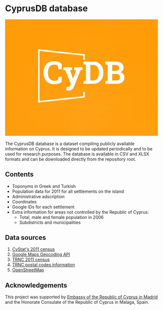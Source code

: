 # CyprusDB database 

<center> <img src= https://raw.githubusercontent.com/jgchaparro/CyprusDB/main/imgs/CyprusDB%20logo.jpeg></img></center>

The CyprusDB database is a dataset compiling publicly available information on Cyprus. It is designed to be updated periodically and to be used for research purposes. The database is available in CSV and XLSX formats and can be downloaded directly from the repository root.

## Contents

* Toponyms in Greek and Turkish
* Population data for 2011 for all settlements on the island
* Administrative adscription
* Coordinates
* Google IDs for each settlement
* Extra information for areas not controlled by the Republic of Cyprus:
  * Total, male and female population in 2006
  * Subdistricts and municipalities


## Data sources

1) [CyStat's 2011 census](https://www.data.gov.cy/dataset/%CF%80%CE%BB%CE%B7%CE%B8%CF%85%CF%83%CE%BC%CF%8C%CF%82-%CE%BA%CE%B1%CF%84%CE%AC-%CF%84%CF%8C%CF%80%CE%BF-%CE%B4%CE%B9%CE%B1%CE%BC%CE%BF%CE%BD%CE%AE%CF%82-%CE%B1%CF%80%CE%BF%CE%B3%CF%81%CE%B1%CF%86%CE%AE-%CF%80%CE%BB%CE%B7%CE%B8%CF%85%CF%83%CE%BC%CE%BF%CF%8D-2011)
2) [Google Maps Geocoding API](https://developers.google.com/maps/documentation/geocoding/overview?hl=en-419)
3) [TRNC 2011 census](https://www.ktoeos.org/wp-content/uploads/2013/08/nufus_ikinci_.pdf)
4) [TRNC postal codes information](https://web.archive.org/web/20181024005008/http://posta.gov.ct.tr/LinkClick.aspx?fileticket=8SyyJ3rwqeI=&tabid=8099&language=en-US)
5) [OpenStreetMap](https://www.openstreetmap.org/)

## Acknowledgements

This project was supported by [Embassy of the Republic of Cyprus in Madrid](http://www.mfa.gov.cy/mfa/Embassies/Embassy_Madrid.nsf/index_en/www.comeshipping.com.cy) and the Honorate Consulate of the Republic of Cyprus in Malaga, Spain.